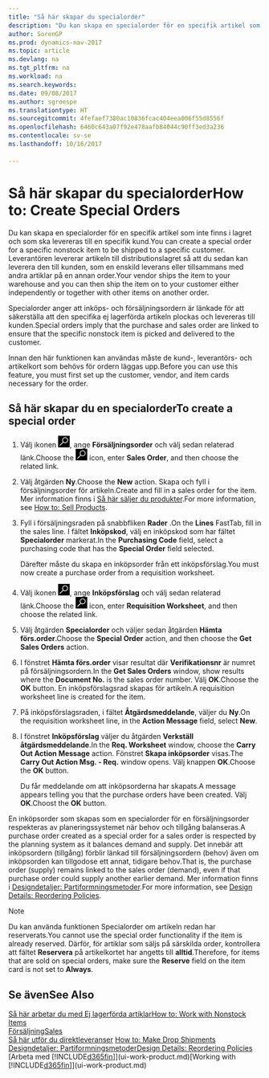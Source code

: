 ```yaml
---
title: "Så här skapar du specialorder"
description: "Du kan skapa en specialorder för en specifik artikel som inte finns i lagret och som ska levereras till en specifik kund. Leverantören levererar artikeln till distributionslagret så att du sedan kan leverera den till kunden, som en enskild leverans eller tillsammans med andra artiklar på en annan order."
author: SorenGP
ms.prod: dynamics-nav-2017
ms.topic: article
ms.devlang: na
ms.tgt_pltfrm: na
ms.workload: na
ms.search.keywords: 
ms.date: 09/08/2017
ms.author: sgroespe
ms.translationtype: HT
ms.sourcegitcommit: 4fefaef7380ac10836fcac404eea006f55d8556f
ms.openlocfilehash: 6460c643a07f92e478aafb84044c90ff3ed3a236
ms.contentlocale: sv-se
ms.lasthandoff: 10/16/2017

---
```

# <a name="how-to-create-special-orders"></a><span data-ttu-id="9d202-104">Så här skapar du specialorder</span><span class="sxs-lookup"><span data-stu-id="9d202-104">How to: Create Special Orders</span></span>
<span data-ttu-id="9d202-105">Du kan skapa en specialorder för en specifik artikel som inte finns i lagret och som ska levereras till en specifik kund.</span><span class="sxs-lookup"><span data-stu-id="9d202-105">You can create a special order for a specific nonstock item to be shipped to a specific customer.</span></span> <span data-ttu-id="9d202-106">Leverantören levererar artikeln till distributionslagret så att du sedan kan leverera den till kunden, som en enskild leverans eller tillsammans med andra artiklar på en annan order.</span><span class="sxs-lookup"><span data-stu-id="9d202-106">Your vendor ships the item to your warehouse and you can then ship the item on to your customer either independently or together with other items on another order.</span></span>  

<span data-ttu-id="9d202-107">Specialorder anger att inköps- och försäljningsordern är länkade för att säkerställa att den specifika ej lagerförda artikeln plockas och levereras till kunden.</span><span class="sxs-lookup"><span data-stu-id="9d202-107">Special orders imply that the purchase and sales order are linked to ensure that the specific nonstock item is picked and delivered to the customer.</span></span>  

<span data-ttu-id="9d202-108">Innan den här funktionen kan användas måste de kund-, leverantörs- och artikelkort som behövs för ordern läggas upp.</span><span class="sxs-lookup"><span data-stu-id="9d202-108">Before you can use this feature, you must first set up the customer, vendor, and item cards necessary for the order.</span></span>  

## <a name="to-create-a-special-order"></a><span data-ttu-id="9d202-109">Så här skapar du en specialorder</span><span class="sxs-lookup"><span data-stu-id="9d202-109">To create a special order</span></span>  
1.  <span data-ttu-id="9d202-110">Välj ikonen ![Söka efter sida eller rapport](media/ui-search/search_small.png "ikonen Söka efter sida eller rapport"), ange **Försäljningsorder** och välj sedan relaterad länk.</span><span class="sxs-lookup"><span data-stu-id="9d202-110">Choose the ![Search for Page or Report](media/ui-search/search_small.png "Search for Page or Report icon") icon, enter **Sales Order**, and then choose the related link.</span></span>  
2. <span data-ttu-id="9d202-111">Välj åtgärden **Ny**.</span><span class="sxs-lookup"><span data-stu-id="9d202-111">Choose the **New** action.</span></span> <span data-ttu-id="9d202-112">Skapa och fyll i  försäljningsorder för artikeln.</span><span class="sxs-lookup"><span data-stu-id="9d202-112">Create and fill in a  sales order for the item.</span></span> <span data-ttu-id="9d202-113">Mer information finns i [Så här säljer du produkter](sales-how-sell-products.md).</span><span class="sxs-lookup"><span data-stu-id="9d202-113">For more information, see [How to: Sell Products](sales-how-sell-products.md).</span></span>
3.  <span data-ttu-id="9d202-114">Fyll i försäljningsraden på snabbfliken **Rader** .</span><span class="sxs-lookup"><span data-stu-id="9d202-114">On the **Lines** FastTab, fill in the sales line.</span></span> <span data-ttu-id="9d202-115">I fältet **Inköpskod**, välj en inköpskod som har fältet **Specialorder** markerat.</span><span class="sxs-lookup"><span data-stu-id="9d202-115">In the **Purchasing Code** field, select a purchasing code that has the **Special Order** field selected.</span></span>

    <span data-ttu-id="9d202-116">Därefter måste du skapa en inköpsorder från ett inköpsförslag.</span><span class="sxs-lookup"><span data-stu-id="9d202-116">You must now create a purchase order from a requisition worksheet.</span></span>  
4. <span data-ttu-id="9d202-117">Välj ikonen ![Söka efter sida eller rapport](media/ui-search/search_small.png "ikonen Söka efter sida eller rapport"), ange **Inköpsförslag** och välj sedan relaterad länk.</span><span class="sxs-lookup"><span data-stu-id="9d202-117">Choose the ![Search for Page or Report](media/ui-search/search_small.png "Search for Page or Report icon") icon, enter **Requisition Worksheet**, and then choose the related link.</span></span>  
5. <span data-ttu-id="9d202-118">Välj åtgärden **Specialorder** och väljer sedan åtgärden **Hämta förs.order**.</span><span class="sxs-lookup"><span data-stu-id="9d202-118">Choose the **Special Order** action, and then choose the **Get Sales Orders** action.</span></span>  
6.  <span data-ttu-id="9d202-119">I fönstret **Hämta förs.order** visar resultat där **Verifikationsnr** är numret på försäljningsordern.</span><span class="sxs-lookup"><span data-stu-id="9d202-119">In the **Get Sales Orders** window, show results where the **Document No.** is the sales order number.</span></span> <span data-ttu-id="9d202-120">Välj **OK**.</span><span class="sxs-lookup"><span data-stu-id="9d202-120">Choose the **OK** button.</span></span> <span data-ttu-id="9d202-121">En inköpsförslagsrad skapas för artikeln.</span><span class="sxs-lookup"><span data-stu-id="9d202-121">A requisition worksheet line is created for the item.</span></span>  
7.  <span data-ttu-id="9d202-122">På inköpsförslagsraden, i fältet **Åtgärdsmeddelande**, väljer du **Ny**.</span><span class="sxs-lookup"><span data-stu-id="9d202-122">On the requisition worksheet line, in the **Action Message** field, select **New**.</span></span>  
8.  <span data-ttu-id="9d202-123">I fönstret **Inköpsförslag** väljer du åtgärden **Verkställ åtgärdsmeddelande**.</span><span class="sxs-lookup"><span data-stu-id="9d202-123">In the **Req. Worksheet** window, choose the **Carry Out Action Message** action.</span></span> <span data-ttu-id="9d202-124">Fönstret **Skapa inköpsorder** visas.</span><span class="sxs-lookup"><span data-stu-id="9d202-124">The **Carry Out Action Msg. - Req.** window opens.</span></span> <span data-ttu-id="9d202-125">Välj knappen **OK**.</span><span class="sxs-lookup"><span data-stu-id="9d202-125">Choose the **OK** button.</span></span>  

    <span data-ttu-id="9d202-126">Du får meddelande om att inköpsorderna har skapats.</span><span class="sxs-lookup"><span data-stu-id="9d202-126">A message appears telling you that the purchase orders have been created.</span></span> <span data-ttu-id="9d202-127">Välj **OK**.</span><span class="sxs-lookup"><span data-stu-id="9d202-127">Choost the **OK** button.</span></span>  

<span data-ttu-id="9d202-128">En inköpsorder som skapas som en specialorder för en försäljningsorder respekteras av planeringssystemet när behov och tillgång balanseras.</span><span class="sxs-lookup"><span data-stu-id="9d202-128">A purchase order created as a special order for a sales order is respected by the planning system as it balances demand and supply.</span></span> <span data-ttu-id="9d202-129">Det innebär att inköpsordern (tillgång) förblir länkad till försäljningsordern (behov) även om inköpsorden kan tillgodose ett annat, tidigare behov.</span><span class="sxs-lookup"><span data-stu-id="9d202-129">That is, the purchase order (supply) remains linked to the sales order (demand), even if that purchase order could supply another earlier demand.</span></span> <span data-ttu-id="9d202-130">Mer information finns i [Designdetaljer: Partiformningsmetoder](design-details-reservation-order-tracking-and-action-messaging.md).</span><span class="sxs-lookup"><span data-stu-id="9d202-130">For more information, see [Design Details: Reordering Policies](design-details-reservation-order-tracking-and-action-messaging.md).</span></span>  

> [!NOTE]  
>  <span data-ttu-id="9d202-131">Du kan använda funktionen Specialorder om artikeln redan har reserverats.</span><span class="sxs-lookup"><span data-stu-id="9d202-131">You cannot use the special order functionality if the item is already reserved.</span></span> <span data-ttu-id="9d202-132">Därför, för artiklar som säljs på särskilda order, kontrollera att fältet **Reservera** på artikelkortet har angetts till **alltid**.</span><span class="sxs-lookup"><span data-stu-id="9d202-132">Therefore, for items that are sold on special orders, make sure the **Reserve** field on the item card is not set to **Always**.</span></span>  

## <a name="see-also"></a><span data-ttu-id="9d202-133">Se även</span><span class="sxs-lookup"><span data-stu-id="9d202-133">See Also</span></span>  
[<span data-ttu-id="9d202-134">Så här arbetar du med Ej lagerförda artiklar</span><span class="sxs-lookup"><span data-stu-id="9d202-134">How to: Work with Nonstock Items</span></span>](inventory-how-work-nonstock-items.md)  
[<span data-ttu-id="9d202-135">Försäljning</span><span class="sxs-lookup"><span data-stu-id="9d202-135">Sales</span></span>](sales-manage-sales.md)  
<span data-ttu-id="9d202-136">[Så här utför du direktleveranser](sales-how-drop-shipment.md) </span><span class="sxs-lookup"><span data-stu-id="9d202-136">[How to: Make Drop Shipments](sales-how-drop-shipment.md) </span></span>  
[<span data-ttu-id="9d202-137">Designdetaljer: Partiformningsmetoder</span><span class="sxs-lookup"><span data-stu-id="9d202-137">Design Details: Reordering Policies</span></span>](design-details-reservation-order-tracking-and-action-messaging.md)  
<span data-ttu-id="9d202-138">[Arbeta med [!INCLUDE[d365fin](includes/d365fin_md.md)]](ui-work-product.md)</span><span class="sxs-lookup"><span data-stu-id="9d202-138">[Working with [!INCLUDE[d365fin](includes/d365fin_md.md)]](ui-work-product.md)</span></span>

